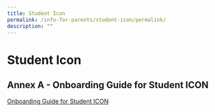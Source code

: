 ```yaml
---
title: Student Icon
permalink: /info-for-parents/student-icon/permalink/
description: ""
---
```

Student Icon
============

Annex A - Onboarding Guide for Student ICON
-------------------------------------------

[Onboarding Guide for Student ICON](/files/Student%20iCON%20Onboarding%20Guide_For%20Parents.pdf)